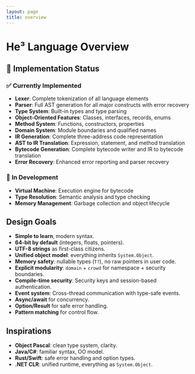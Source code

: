 ```yaml
---
layout: page
title: overview
---
```

# He³ Language Overview

## 🚀 Implementation Status

### ✅ **Currently Implemented**
- **Lexer**: Complete tokenization of all language elements
- **Parser**: Full AST generation for all major constructs with error recovery
- **Type System**: Built-in types and type parsing
- **Object-Oriented Features**: Classes, interfaces, records, enums
- **Method System**: Functions, constructors, properties
- **Domain System**: Module boundaries and qualified names
- **IR Generation**: Complete three-address code representation
- **AST to IR Translation**: Expression, statement, and method translation
- **Bytecode Generation**: Complete bytecode writer and IR to bytecode translation
- **Error Recovery**: Enhanced error reporting and parser recovery

### 🔄 **In Development**
- **Virtual Machine**: Execution engine for bytecode
- **Type Resolution**: Semantic analysis and type checking
- **Memory Management**: Garbage collection and object lifecycle

## Design Goals
- **Simple to learn**, modern syntax.
- **64-bit by default** (integers, floats, pointers).
- **UTF-8 strings** as first-class citizens.
- **Unified object model**: everything inherits `System.Object`.
- **Memory safety**: nullable types (`T?`), no raw pointers in user code.
- **Explicit modularity**: `domain` + `crowd` for namespace + security boundaries.
- **Compile-time security**: Security keys and session-based authentication.
- **Event system**: Cross-thread communication with type-safe events.
- **Async/await** for concurrency.
- **Option/Result** for safe error handling.
- **Pattern matching** for control flow.

## Inspirations
- **Object Pascal**: clean type system, clarity.
- **Java/C#**: familiar syntax, OO model.
- **Rust/Swift**: safe error handling and option types.
- **.NET CLR**: unified runtime, everything as `System.Object`.
